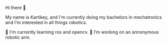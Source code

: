 Hi there 👋

My name is Kartikey, and I'm currently doing my bachelors in mechatronics and I'm interested in all things robotics.

🌱 I'm currently learning ros and opencv.
👯 I’m working on an annonymous robotic arm.

